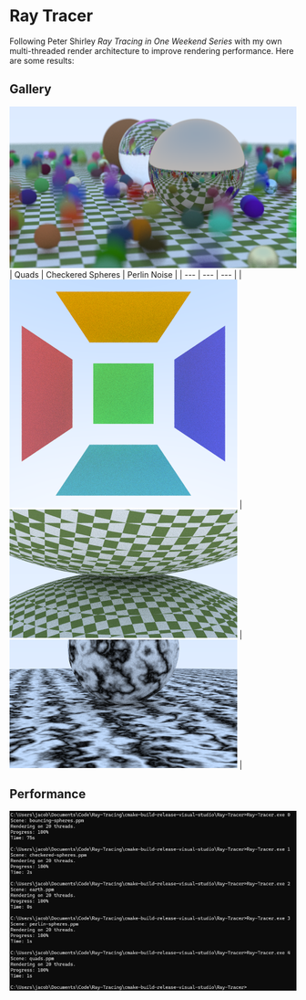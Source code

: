 # Ray Tracer

Following Peter Shirley *Ray Tracing in One Weekend Series* with my own multi-threaded render architecture to improve rendering performance. Here are some results:

## Gallery

![Bouncing Spheres](/docs/bouncing-spheres.png)
| Quads | Checkered Spheres | Perlin Noise |
| --- | --- | --- |
| ![](/docs/quads.png) | ![](/docs/checkered-spheres.png) | ![](/docs/perlin-spheres.png) |

## Performance 

![Metrics](/docs/render-times.png)

